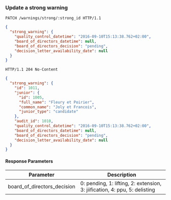 ### Update a strong warning

```http
PATCH /warnings/strong/:strong_id HTTP/1.1
```

```json
{
  "strong_warning": {
    "quality_control_datetime": "2016-09-10T15:13:38.762+02:00",
    "board_of_directors_datetime": null,
    "board_of_directors_decision": "pending",
    "decision_letter_availability_date": null
  }
}
```

```http
HTTP/1.1 204 No-Content
```

```json
{
  "strong_warning": {
    "id": 1011,
    "junior": {
      "id": 1005,
      "full_name": "Fleury et Poirier",
      "common_name": "Joly et Francois",
      "junior_type": "candidate"
    },    
    "audit_id": 1010,
    "quality_control_datetime": "2016-09-10T15:13:38.762+02:00",
    "board_of_directors_datetime": null,
    "board_of_directors_decision": "pending",
    "decision_letter_availability_date": null
  }
}
```

#### Response Parameters

Parameter                              | Description
-------------------------------------- | ------
board_of_directors_decision            | 0: pending, 1: lifting, 2: extension, 3: jiification, 4: ppu, 5: delisting
